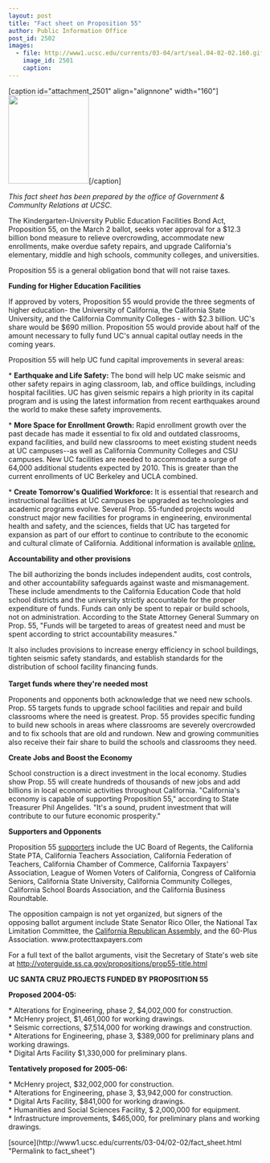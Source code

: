 ```yaml
---
layout: post
title: "Fact sheet on Proposition 55"
author: Public Information Office
post_id: 2502
images:
  - file: http://www1.ucsc.edu/currents/03-04/art/seal.04-02-02.160.gif
    image_id: 2501
    caption: 
---
```


[caption id="attachment_2501" align="alignnone" width="160"]<a href="http://localhost/mysite/wp-content/uploads/2004/02/seal.04-02-02.160.gif"><img class="size-full wp-image-2501" src="http://localhost/mysite/wp-content/uploads/2004/02/seal.04-02-02.160.gif" alt="" width="160" height="176" /></a>[/caption]
<p>
  <i>This fact sheet has been prepared by the office of Government &amp; CommunIty Relations at UCSC.</i><br>
</p>
<p>
  The Kindergarten-University Public Education Facilities Bond Act, Proposition 55, on the March 2 ballot, seeks voter approval for a $12.3 billion bond measure to relieve overcrowding, accommodate new enrollments, make overdue safety repairs, and upgrade California's elementary, middle and high schools, community colleges, and universities.
</p>
<p>
  Proposition 55 is a general obligation bond that will not raise taxes.<br>
</p>
<p>
  <b>Funding for Higher Education Facilities</b><br>
</p>
<p>
  If approved by voters, Proposition 55 would provide the three segments of higher education- the University of California, the California State University, and the California Community Colleges - with $2.3 billion. UC's share would be $690 million. Proposition 55 would provide about half of the amount necessary to fully fund UC's annual capital outlay needs in the coming years.<br>
</p>
<p>
  Proposition 55 will help UC fund capital improvements in several areas:<br>
</p>
<p>
  * <b>Earthquake and Life Safety:</b> The bond will help UC make seismic and other safety repairs in aging classroom, lab, and office buildings, including hospital facilities. UC has given seismic repairs a high priority in its capital program and is using the latest information from recent earthquakes around the world to make these safety improvements.<br>
</p>
<p>
  * <b>More Space for Enrollment Growth:</b> Rapid enrollment growth over the past decade has made it essential to fix old and outdated classrooms, expand facilities, and build new classrooms to meet existing student needs at UC campuses--as well as California Community Colleges and CSU campuses. New UC facilities are needed to accommodate a surge of 64,000 additional students expected by 2010. This is greater than the current enrollments of UC Berkeley and UCLA combined.<br>
</p>
<p>
  * <b>Create Tomorrow's Qualified Workforce:</b> It is essential that research and instructional facilities at UC campuses be upgraded as technologies and academic programs evolve. Several Prop. 55-funded projects would construct major new facilities for programs in engineering, environmental health and safety, and the sciences, fields that UC has targeted for expansion as part of our effort to continue to contribute to the economic and cultural climate of California. Additional information is available <a href="http://www.universityofcalifornia.edu/itstartshere">online.</a><br>
</p>
<p>
  <b>Accountability and other provisions</b><br>
</p>
<p>
  The bill authorizing the bonds includes independent audits, cost controls, and other accountability safeguards against waste and mismanagement. These include amendments to the California Education Code that hold school districts and the university strictly accountable for the proper expenditure of funds. Funds can only be spent to repair or build schools, not on administration. According to the State Attorney General Summary on Prop. 55, "Funds will be targeted to areas of greatest need and must be spent according to strict accountability measures."<br>
</p>
<p>
  It also includes provisions to increase energy efficiency in school buildings, tighten seismic safety standards, and establish standards for the distribution of school facility financing funds.<br>
  <br>
  <b>Target funds where they're needed most</b><br>
</p>
<p>
  Proponents and opponents both acknowledge that we need new schools. Prop. 55 targets funds to upgrade school facilities and repair and build classrooms where the need is greatest. Prop. 55 provides specific funding to build new schools in areas where classrooms are severely overcrowded and to fix schools that are old and rundown. New and growing communities also receive their fair share to build the schools and classrooms they need.<br>
</p>
<p>
  <b>Create Jobs and Boost the Economy</b><br>
</p>
<p>
  School construction is a direct investment in the local economy. Studies show Prop. 55 will create hundreds of thousands of new jobs and add billions in local economic activities throughout California. "California's economy is capable of supporting Proposition 55," according to State Treasurer Phil Angelides. "It's a sound, prudent investment that will contribute to our future economic prosperity."<br>
</p>
<p>
  <b>Supporters and Opponents</b>
</p>
<p>
  Proposition 55 <a href="http://www.yeson55.com">supporters</a> include the UC Board of Regents, the California State PTA, California Teachers Association, California Federation of Teachers, California Chamber of Commerce, California Taxpayers' Association, League of Women Voters of California, Congress of California Seniors, California State University, California Community Colleges, California School Boards Association, and the California Business Roundtable.<br>
</p>
<p>
  The opposition campaign is not yet organized, but signers of the<br>
  opposing ballot argument include State Senator Rico Oller, the National Tax Limitation Committee, the <a href="http://www.protecttaxpayers.com">California Republican Assembly,</a> and the 60-Plus Association. www.protecttaxpayers.com
</p>
<p>
  For a full text of the ballot arguments, visit the Secretary of State's web site at <a href="http://voterguide.ss.ca.gov/propositions/prop55-title.html">http://voterguide.ss.ca.gov/propositions/prop55-title.html<br></a>
</p>
<p>
  <b>UC SANTA CRUZ PROJECTS FUNDED BY PROPOSITION 55<br></b>
</p>
<p>
  <b>Proposed 2004-05:</b>
</p>
<p>
  * Alterations for Engineering, phase 2, $4,002,000 for construction.<br>
  * McHenry project, $1,461,000 for working drawings.<br>
  * Seismic corrections, $7,514,000 for working drawings and construction.<br>
  * Alterations for Engineering, phase 3, $389,000 for preliminary plans and working drawings.<br>
  * Digital Arts Facility $1,330,000 for preliminary plans.<br>
</p>
<p>
  <b>Tentatively proposed for 2005-06:</b>
</p>
<p>
  * McHenry project, $32,002,000 for construction.<br>
  * Alterations for Engineering, phase 3, $3,942,000 for construction.<br>
  * Digital Arts Facility, $841,000 for working drawings.<br>
  * Humanities and Social Sciences Facility, $ 2,000,000 for equipment.<br>
  * Infrastructure improvements, $465,000, for preliminary plans and working drawings.<br>
</p>
[source](http://www1.ucsc.edu/currents/03-04/02-02/fact_sheet.html "Permalink to fact_sheet")
